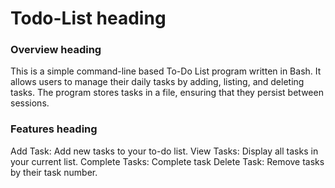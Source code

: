 # Todo-List heading

### Overview heading
This is a simple command-line based To-Do List program written in Bash. It allows users to manage their daily tasks by adding, listing, and deleting tasks. The program stores tasks in a file, ensuring that they persist between sessions.

### Features heading
Add Task: Add new tasks to your to-do list.
View Tasks: Display all tasks in your current list.
Complete Tasks: Complete task
Delete Task: Remove tasks by their task number.

